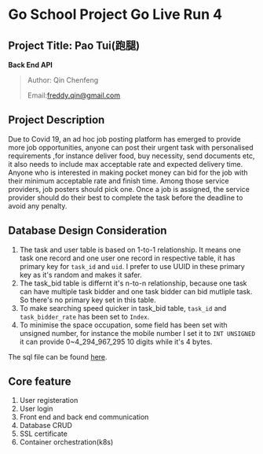 # Go School Project Go Live Run 4
## Project Title: Pao Tui(跑腿)
**Back End API**
>Author: Qin Chenfeng
>
> Email:freddy.qin@gmail.com

## Project Description
Due to Covid 19, an ad hoc job posting platform has emerged to provide more job opportunities, anyone can post their urgent task with personalised requirements ,for instance deliver food, buy necessity, send documents etc, it also needs to include max acceptable rate and expected delivery time. Anyone who is interested in making pocket money can bid for the job with their minimum acceptable rate and finish time. Among those service providers, job posters should pick one. Once a job is assigned, the service provider should do their best to complete the task before the deadline to avoid any penalty.

## Database Design Consideration
1. The task and user table is based on 1-to-1 relationship. It means one task one record and one user one record in respective table, it has primary key for `task_id` and `uid`. I prefer to use UUID in these primary key as it's random and makes it safer.
2. The task_bid table is differnt it's n-to-n relationship, because one task can have multiple task bidder and one task bidder can bid mutliple task. So there's no primary key set in this table.
3. To make searching speed quicker in task_bid table, `task_id` and `task_bidder_rate` has been set to `Index`.
4. To minimise the space occupation, some field has been set with unsigned number, for instance the mobile number I set it to `INT UNSIGNED` it can provide 0~4_294_967_295 10 digits while it's 4 bytes.

The sql file can be found [here]().


## Core feature
1. User registeration
2. User login
3. Front end and back end communication
4. Database CRUD
5. SSL certificate
6. Container orchestration(k8s)

